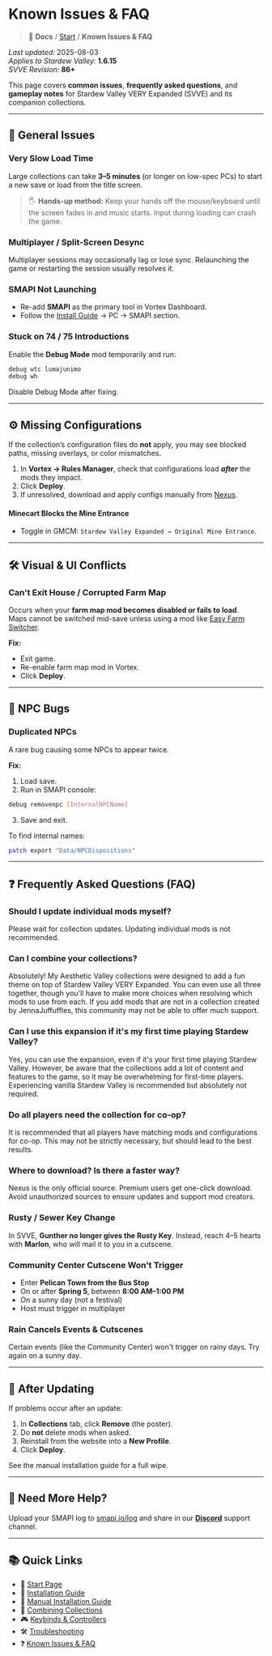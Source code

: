 # Known Issues & FAQ

> 📂 **Docs** / [Start](/start.md) / **Known Issues & FAQ**

*Last updated:* 2025-08-03  
*Applies to Stardew Valley:* **1.6.15**  
*SVVE Revision:* **86+**

This page covers **common issues**, **frequently asked questions**, and **gameplay notes** for Stardew Valley VERY Expanded (SVVE) and its companion collections.

---

## 🔁 General Issues

### Very Slow Load Time

Large collections can take **3–5 minutes** (or longer on low-spec PCs) to start a new save or load from the title screen.

> 🖐️ **Hands-up method:** Keep your hands off the mouse/keyboard until the screen fades in and music starts. Input during loading can crash the game.

### Multiplayer / Split-Screen Desync

Multiplayer sessions may occasionally lag or lose sync. Relaunching the game or restarting the session usually resolves it.

### SMAPI Not Launching

- Re-add **SMAPI** as the primary tool in Vortex Dashboard.  
- Follow the [Install Guide](/install) → PC → SMAPI section.

### Stuck on 74 / 75 Introductions

Enable the **Debug Mode** mod temporarily and run:

```bash
debug wtc lumajunimo
debug wh
```

Disable Debug Mode after fixing.

---

## ⚙️ Missing Configurations

If the collection’s configuration files do **not** apply, you may see blocked paths, missing overlays, or color mismatches.

1. In **Vortex → Rules Manager**, check that configurations load ***after*** the mods they impact.  
2. Click **Deploy**.  
3. If unresolved, download and apply configs manually from [Nexus](https://www.nexusmods.com/stardewvalley/mods/20870).  

#### Minecart Blocks the Mine Entrance

- Toggle in GMCM: `Stardew Valley Expanded → Original Mine Entrance`.

---

## 🛠️ Visual & UI Conflicts

### Can't Exit House / Corrupted Farm Map

Occurs when your **farm map mod becomes disabled or fails to load**.  
Maps cannot be switched mid-save unless using a mod like [Easy Farm Switcher](https://www.nexusmods.com/stardewvalley/mods/16873).

**Fix:**  
- Exit game.  
- Re-enable farm map mod in Vortex.  
- Click **Deploy**.

---

## 🧪 NPC Bugs

### Duplicated NPCs

A rare bug causing some NPCs to appear twice.

**Fix:**  
1. Load save.  
2. Run in SMAPI console:
```bash
debug removenpc [InternalNPCName]
```
3. Save and exit.

To find internal names:
```bash
patch export "Data/NPCDispositions"
```

---

## ❓ Frequently Asked Questions (FAQ)

### Should I update individual mods myself?
Please wait for collection updates. Updating individual mods is not recommended.

### Can I combine your collections?
Absolutely! My Aesthetic Valley collections were designed to add a fun theme on top of Stardew Valley VERY Expanded. You can even use all three together, though you'll have to make more choices when resolving which mods to use from each. If you add mods that are not in a collection created by JennaJuffuffles, this community may not be able to offer much support.

### Can I use this expansion if it's my first time playing Stardew Valley?
Yes, you can use the expansion, even if it's your first time playing Stardew Valley. However, be aware that the collections add a lot of content and features to the game, so it may be overwhelming for first-time players. Experiencing vanilla Stardew Valley is recommended but absolutely not required.

### Do all players need the collection for co-op?
It is recommended that all players have matching mods and configurations for co-op. This may not be strictly necessary, but should lead to the best results.

### Where to download? Is there a faster way?
Nexus is the only official source. Premium users get one-click download. Avoid unauthorized sources to ensure updates and support mod creators.

### Rusty / Sewer Key Change
In SVVE, **Gunther no longer gives the Rusty Key**. Instead, reach 4–5 hearts with **Marlon**, who will mail it to you in a cutscene.

### Community Center Cutscene Won't Trigger
- Enter **Pelican Town from the Bus Stop**  
- On or after **Spring 5**, between **8:00 AM–1:00 PM**  
- On a sunny day (not a festival)  
- Host must trigger in multiplayer

### Rain Cancels Events & Cutscenes
Certain events (like the Community Center) won't trigger on rainy days. Try again on a sunny day.

---

## 🧼 After Updating

If problems occur after an update:

1. In **Collections** tab, click **Remove** (the poster).  
2. Do **not** delete mods when asked.  
3. Reinstall from the website into a **New Profile**.  
4. Click **Deploy**.

See the manual installation guide for a full wipe.

---

## 💬 Need More Help?

Upload your SMAPI log to [smapi.io/log](https://smapi.io/log) and share in our **[Discord](https://discord.gg/de2NrHXuty)** support channel.

---

## 📚 Quick Links

- 🌾 [Start Page](/start)  
- 🚀 [Installation Guide](/install)  
- 🧩 [Manual Installation Guide](/manual-install)  
- 🔀 [Combining Collections](/combining)  
- 🎮 [Keybinds & Controllers](/keybinds)  
- 🛠️ [Troubleshooting](/troubleshooting)  
- ❓ [Known Issues & FAQ](/known-issues-and-faq)  

